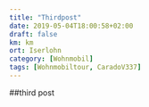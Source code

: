 ```yaml
---
title: "Thirdpost"
date: 2019-05-04T18:00:58+02:00
draft: false
km: km
ort: Iserlohn
category: [Wohnmobil]
tags: [Wohnmobiltour, CaradoV337]
---
```


##third post